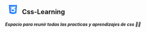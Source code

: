 ## <img src="css.png" width='50'> Css-Learning 
##### Espacio para reunir todas las practicas y aprendizajes de css 👨‍💻


